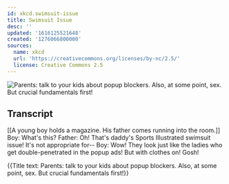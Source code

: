 ```yaml
---
id: xkcd.swimsuit-issue
title: Swimsuit Issue
desc: ''
updated: '1616125521648'
created: '1276066800000'
sources:
  name: xkcd
  url: 'https://creativecommons.org/licenses/by-nc/2.5/'
  license: Creative Commons 2.5
---
```

![Parents: talk to your kids about popup blockers. Also, at some point, sex. But crucial fundamentals first!](https://imgs.xkcd.com/comics/swimsuit_issue.png)

## Transcript
[[A young boy holds a magazine. His father comes running into the room.]]
Boy: What's this?
Father: Oh! That's daddy's 
Sports Illustrated
 swimsuit issue! It's not appropriate for--
Boy: Wow! They look just like the ladies who get double-penetrated in the popup ads! But with clothes on! Gosh!

{{Title text: Parents: talk to your kids about popup blockers. Also, at some point, sex. But crucial fundamentals first!}}
